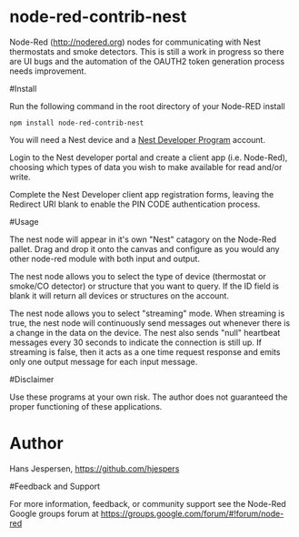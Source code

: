node-red-contrib-nest
=====================

Node-Red (http://nodered.org) nodes for communicating with Nest thermostats and smoke detectors. 
This is still a work in progress so there are UI bugs and the automation of the OAUTH2 token 
generation process needs improvement. 


#Install

Run the following command in the root directory of your Node-RED install

	npm install node-red-contrib-nest

You will need a Nest device and a <A HREF="https://developer.nest.com">Nest Developer Program</A> account.

Login to the Nest developer portal and create a client app (i.e. Node-Red), choosing which types of data you wish to make available for read and/or write.

Complete the Nest Developer client app registration forms, leaving the Redirect URI blank to enable the PIN CODE authentication process.

#Usage

The nest node will appear in it's own "Nest" catagory on the Node-Red pallet. Drag and drop it onto the canvas and configure as you would any other node-red module with both input and output. 

The nest node allows you to select the type of device (thermostat or smoke/CO detector) or structure that you want to query. If the ID field is blank it will return all devices or structures on the account.

The nest node allows you to select "streaming" mode. When streaming is true, the nest node will continuously send messages out whenever there is a change in the data on the device. The nest also sends "null" heartbeat messages every 30 seconds to indicate the connection is still up. If streaming is false, then it acts as a one time request response and emits only one output message for each input message. 

#Disclaimer

Use these programs at your own risk. The author does not guaranteed the proper functioning of these applications. 

# Author

Hans Jespersen, https://github.com/hjespers

#Feedback and Support

For more information, feedback, or community support see the Node-Red Google groups forum at https://groups.google.com/forum/#!forum/node-red
